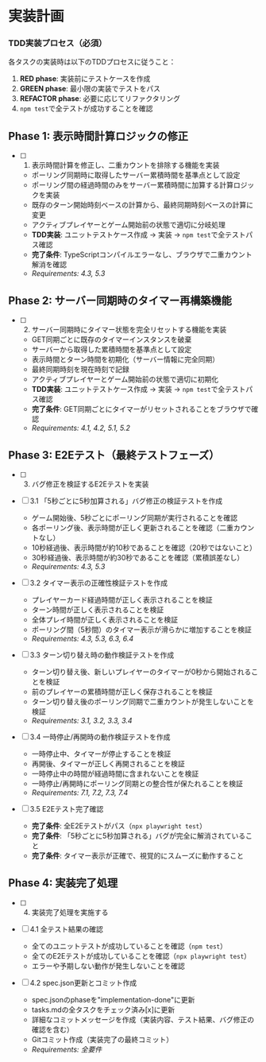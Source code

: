 # 実装計画

### TDD実装プロセス（必須）
各タスクの実装時は以下のTDDプロセスに従うこと：
1. **RED phase**: 実装前にテストケースを作成
2. **GREEN phase**: 最小限の実装でテストをパス
3. **REFACTOR phase**: 必要に応じてリファクタリング
4. `npm test`で全テストが成功することを確認

## Phase 1: 表示時間計算ロジックの修正

- [ ] 1. 表示時間計算を修正し、二重カウントを排除する機能を実装
  - ポーリング同期時に取得したサーバー累積時間を基準点として設定
  - ポーリング間の経過時間のみをサーバー累積時間に加算する計算ロジックを実装
  - 既存のターン開始時刻ベースの計算から、最終同期時刻ベースの計算に変更
  - アクティブプレイヤーとゲーム開始前の状態で適切に分岐処理
  - **TDD実装**: ユニットテストケース作成 → 実装 → `npm test`で全テストパス確認
  - **完了条件**: TypeScriptコンパイルエラーなし、ブラウザで二重カウント解消を確認
  - _Requirements: 4.3, 5.3_

## Phase 2: サーバー同期時のタイマー再構築機能

- [ ] 2. サーバー同期時にタイマー状態を完全リセットする機能を実装
  - GET同期ごとに既存のタイマーインスタンスを破棄
  - サーバーから取得した累積時間を基準点として設定
  - 表示時間とターン時間を初期化（サーバー情報に完全同期）
  - 最終同期時刻を現在時刻で記録
  - アクティブプレイヤーとゲーム開始前の状態で適切に初期化
  - **TDD実装**: ユニットテストケース作成 → 実装 → `npm test`で全テストパス確認
  - **完了条件**: GET同期ごとにタイマーがリセットされることをブラウザで確認
  - _Requirements: 4.1, 4.2, 5.1, 5.2_

## Phase 3: E2Eテスト（最終テストフェーズ）

- [ ] 3. バグ修正を検証するE2Eテストを実装
- [ ] 3.1 「5秒ごとに5秒加算される」バグ修正の検証テストを作成
  - ゲーム開始後、5秒ごとにポーリング同期が実行されることを確認
  - 各ポーリング後、表示時間が正しく更新されることを確認（二重カウントなし）
  - 10秒経過後、表示時間が約10秒であることを確認（20秒ではないこと）
  - 30秒経過後、表示時間が約30秒であることを確認（累積誤差なし）
  - _Requirements: 4.3, 5.3_

- [ ] 3.2 タイマー表示の正確性検証テストを作成
  - プレイヤーカード経過時間が正しく表示されることを検証
  - ターン時間が正しく表示されることを検証
  - 全体プレイ時間が正しく表示されることを検証
  - ポーリング間（5秒間）のタイマー表示が滑らかに増加することを検証
  - _Requirements: 4.3, 5.3, 6.3, 6.4_

- [ ] 3.3 ターン切り替え時の動作検証テストを作成
  - ターン切り替え後、新しいプレイヤーのタイマーが0秒から開始されることを検証
  - 前のプレイヤーの累積時間が正しく保存されることを検証
  - ターン切り替え後のポーリング同期で二重カウントが発生しないことを検証
  - _Requirements: 3.1, 3.2, 3.3, 3.4_

- [ ] 3.4 一時停止/再開時の動作検証テストを作成
  - 一時停止中、タイマーが停止することを検証
  - 再開後、タイマーが正しく再開されることを検証
  - 一時停止中の時間が経過時間に含まれないことを検証
  - 一時停止/再開時にポーリング同期との整合性が保たれることを検証
  - _Requirements: 7.1, 7.2, 7.3, 7.4_

- [ ] 3.5 E2Eテスト完了確認
  - **完了条件**: 全E2Eテストがパス（`npx playwright test`）
  - **完了条件**: 「5秒ごとに5秒加算される」バグが完全に解消されていること
  - **完了条件**: タイマー表示が正確で、視覚的にスムーズに動作すること

## Phase 4: 実装完了処理

- [ ] 4. 実装完了処理を実施する
- [ ] 4.1 全テスト結果の確認
  - 全てのユニットテストが成功していることを確認（`npm test`）
  - 全てのE2Eテストが成功していることを確認（`npx playwright test`）
  - エラーや予期しない動作が発生しないことを確認

- [ ] 4.2 spec.json更新とコミット作成
  - spec.jsonのphaseを"implementation-done"に更新
  - tasks.mdの全タスクをチェック済み[x]に更新
  - 詳細なコミットメッセージを作成（実装内容、テスト結果、バグ修正の確認を含む）
  - Gitコミット作成（実装完了の最終コミット）
  - _Requirements: 全要件_
